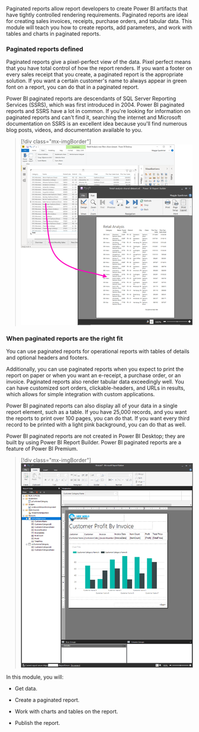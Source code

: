 Paginated reports allow report developers to create Power BI artifacts that have tightly controlled rendering requirements. Paginated reports are ideal for creating sales invoices, receipts, purchase orders, and tabular data. This module will teach you how to create reports, add parameters, and work with tables and charts in paginated reports.

### Paginated reports defined

Paginated reports give a pixel-perfect view of the data. Pixel perfect means that you have total control of how the report renders. If you want a footer on every sales receipt that you create, a paginated report is the appropriate solution. If you want a certain customer's name to always appear in green font on a report, you can do that in a paginated report.

Power BI paginated reports are descendants of SQL Server Reporting Services (SSRS), which was first introduced in 2004. Power BI paginated reports and SSRS have a lot in common. If you're looking for information on paginated reports and can't find it, searching the internet and Microsoft documentation on SSRS is an excellent idea because you'll find numerous blog posts, videos, and documentation available to you.

> [!div class="mx-imgBorder"]
> [![Screenshot of the Power BI Report Builder from Power BI Desktop.](../media/04-power-bi-report-builder-ssm.png)](../media/04-power-bi-report-builder-ssm.png#lightbox)

### When paginated reports are the right fit

You can use paginated reports for operational reports with tables of details and optional headers and footers.

Additionally, you can use paginated reports when you expect to print the report on paper or when you want an e-receipt, a purchase order, or an invoice. Paginated reports also render tabular data exceedingly well. You can have customized sort orders, clickable-headers, and URLs in results, which allows for simple integration with custom applications.

Power BI paginated reports can also display all of your data in a single report element, such as a table. If you have 25,000 records, and you want the reports to print over 100 pages, you can do that. If you want every third record to be printed with a light pink background, you can do that as well.

Power BI paginated reports are not created in Power BI Desktop; they are built by using Power BI Report Builder. Power BI paginated reports are a feature of Power BI Premium.

> [!div class="mx-imgBorder"]
> [![Screenshot of the Power BI paginated reports in Power BI Report Builder.](../media/04-power-bi-premium-ss.png)](../media/04-power-bi-premium-ss.png#lightbox)

In this module, you will:

-   Get data.

-   Create a paginated report. 

-   Work with charts and tables on the report. 

-   Publish the report.
